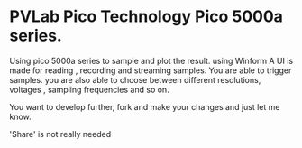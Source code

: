 # PVLab Pico Technology Pico 5000a series.
Using pico 5000a series to sample and plot the result. using Winform
A UI is made for reading , recording and streaming samples. You are able to trigger samples. you are also able to choose between different resolutions, voltages , sampling frequencies and so on.

You want to develop further, fork and make your changes and just let me know. 

'Share' is not really needed
